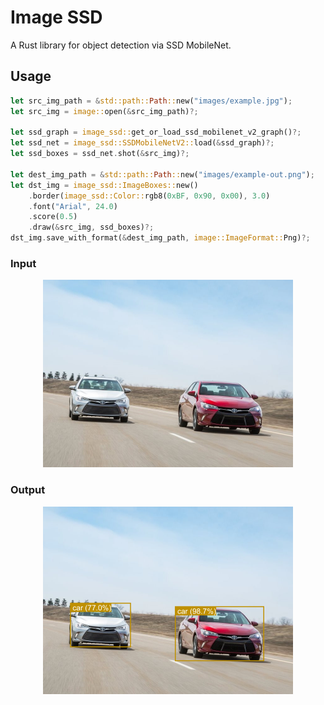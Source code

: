 # Image SSD

A Rust library for object detection via SSD MobileNet.

## Usage

```rust
let src_img_path = &std::path::Path::new("images/example.jpg");
let src_img = image::open(&src_img_path)?;

let ssd_graph = image_ssd::get_or_load_ssd_mobilenet_v2_graph()?;
let ssd_net = image_ssd::SSDMobileNetV2::load(&ssd_graph)?;
let ssd_boxes = ssd_net.shot(&src_img)?;

let dest_img_path = &std::path::Path::new("images/example-out.png");
let dst_img = image_ssd::ImageBoxes::new()
    .border(image_ssd::Color::rgb8(0xBF, 0x90, 0x00), 3.0)
    .font("Arial", 24.0)
    .score(0.5)
    .draw(&src_img, ssd_boxes)?;
dst_img.save_with_format(&dest_img_path, image::ImageFormat::Png)?;
```

### Input

<div style="text-align:center"><img src="examples/basic_image/images/car.jpg" alt="Input" width="400"/></div>

### Output

<div style="text-align:center"><img src="examples/basic_image/images/car-out.png" alt="Output" width="400"/></div>
